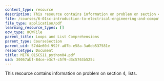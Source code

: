 ```yaml
---
content_type: resource
description: This resource contains information on problem on section 4, lists.
file: /courses/6-01sc-introduction-to-electrical-engineering-and-computer-science-i-spring-2011/30067abf84cee3c7c5f9d3c5763b525c_MIT6_01SCS11_python04.pdf
file_type: application/pdf
learning_resource_types: []
ocw_type: OCWFile
parent_title: Loops and List Comprehensions
parent_type: CourseSection
parent_uid: 57d4e60d-992f-a07b-e58a-3a6eb537581e
resourcetype: Document
title: MIT6_01SCS11_python04.pdf
uid: 30067abf-84ce-e3c7-c5f9-d3c5763b525c
---
```

This resource contains information on problem on section 4, lists.

